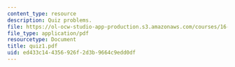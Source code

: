 ```yaml
---
content_type: resource
description: Quiz problems.
file: https://ol-ocw-studio-app-production.s3.amazonaws.com/courses/16-050-thermal-energy-fall-2002/ed433c144356926f2d3b9664c9edd0df_quiz1.pdf
file_type: application/pdf
resourcetype: Document
title: quiz1.pdf
uid: ed433c14-4356-926f-2d3b-9664c9edd0df
---
```

